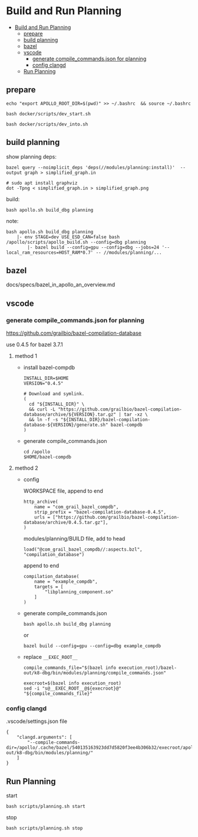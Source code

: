 # Build and Run Planning

- [Build and Run Planning](#build-and-run-planning)
  - [prepare](#prepare)
  - [build planning](#build-planning)
  - [bazel](#bazel)
  - [vscode](#vscode)
    - [generate compile_commands.json for planning](#generate-compile_commandsjson-for-planning)
    - [config clangd](#config-clangd)
  - [Run Planning](#run-planning)

## prepare

    echo "export APOLLO_ROOT_DIR=$(pwd)" >> ~/.bashrc  && source ~/.bashrc

    bash docker/scripts/dev_start.sh

    bash docker/scripts/dev_into.sh

## build planning

show planning deps:

    bazel query --noimplicit_deps 'deps(//modules/planning:install)'  --output graph > simplified_graph.in

    # sudo apt install graphviz
    dot -Tpng < simplified_graph.in > simplified_graph.png

build:

    bash apollo.sh build_dbg planning

note:

    bash apollo.sh build_dbg planning
        |- env STAGE=dev USE_ESD_CAN=false bash /apollo/scripts/apollo_build.sh --config=dbg planning
            |- bazel build --config=gpu --config=dbg --jobs=24 '--local_ram_resources=HOST_RAM*0.7' -- //modules/planning/...

## bazel

docs/specs/bazel_in_apollo_an_overview.md


## vscode

### generate compile_commands.json for planning

https://github.com/grailbio/bazel-compilation-database

use 0.4.5 for bazel 3.7.1

1. method 1

   - install bazel-compdb

         INSTALL_DIR=$HOME
         VERSION="0.4.5"

         # Download and symlink.
         (
           cd "${INSTALL_DIR}" \
           && curl -L "https://github.com/grailbio/bazel-compilation-database/archive/${VERSION}.tar.gz" | tar -xz \
           && ln -f -s "${INSTALL_DIR}/bazel-compilation-database-${VERSION}/generate.sh" bazel-compdb
         )

   - generate compile_commands.json

         cd /apollo
         $HOME/bazel-compdb

2. method 2

   - config

     WORKSPACE file, append to end

         http_archive(
             name = "com_grail_bazel_compdb",
             strip_prefix = "bazel-compilation-database-0.4.5",
             urls = ["https://github.com/grailbio/bazel-compilation-database/archive/0.4.5.tar.gz"],
         )

     modules/planning/BUILD file, add to head

         load("@com_grail_bazel_compdb//:aspects.bzl", "compilation_database")
    
     append to end

         compilation_database(
             name = "example_compdb",
             targets = [
                 "libplanning_component.so"
             ]
         )

   - generate compile_commands.json

         bash apollo.sh build_dbg planning

     or

         bazel build --config=gpu --config=dbg example_compdb

   - replace `__EXEC_ROOT__` 

         compile_commands_file="$(bazel info execution_root)/bazel-out/k8-dbg/bin/modules/planning/compile_commands.json"

         execroot=$(bazel info execution_root)
         sed -i "s@__EXEC_ROOT__@${execroot}@" "${compile_commands_file}"

### config clangd

.vscode/settings.json file

    {
        "clangd.arguments": [
            "--compile-commands-dir=/apollo/.cache/bazel/540135163923dd7d5820f3ee4b306b32/execroot/apollo/bazel-out/k8-dbg/bin/modules/planning/"
        ]
    }

## Run Planning

start

    bash scripts/planning.sh start

stop

    bash scripts/planning.sh stop



